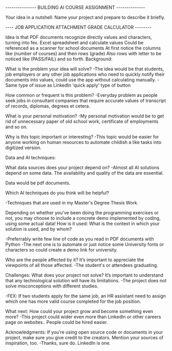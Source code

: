 --------------- BUILDING AI COURSE ASSIGNMENT --------------

Your idea in a nutshell: Name your project and prepare to describe it briefly.

---- JOB APPLICATION ATTACHMENT GRADE CALCULATOR --------

Idea is that PDF documents recognize directly values and characters, turning into fex. Excel spreadsheet and calculate values
Could be referenced as a scanner for school documents
At first notice the columns like (number of courses) and then rows (grade)
Also rows with letter to be noticed like (PASS/FAIL) and so forth.
Background:

What is the problem your idea will solve? -The idea would be that students, job employers or any other job applications who need to quickly notify their documents into values, could use the app without calculating manually. -Same type of issue as LinkedIn 'quick apply' type of button

How common or frequent is this problem? -Everyday problem as people seek jobs in consultant companies that require accurate values of transcript of records, diplomas, degrees et cetera.

What is your personal motivation? -My personal motivation would be to get rid of unnecessary paper of old school work, certificate of employments and so on.

Why is this topic important or interesting? -This topic would be easier for anyone working on human resources to automate childish a like tasks into digitized version.

Data and AI techniques:

What data sources does your project depend on? -Almost all AI solutions depend on some data. The availability and quality of the data are essential.

Data would be pdf documents.

Which AI techniques do you think will be helpful?

-Techniques that are used in my Master's Degree Thesis Work.

Depending on whether you've been doing the programming exercises or not, you may choose to include a concrete demo implemented by coding, using some actual data! How is it used: What is the context in which your solution is used, and by whom?

-Preferrably write few line of code as you read in PDF documents with Python -The next one is to automate or just notice some University fonts or characters so could create a demo link for university.

Who are the people affected by it? It’s important to appreciate the viewpoints of all those affected. -The student's or attendees graduating.

Challenges: What does your project not solve? It’s important to understand that any technological solution will have its limitations. -The project does not solve misconceptions with different studies.

-FEX: If two students apply for the same job, an HR assistant need to assign which one has more valid course completed for the job position.

What next: How could your project grow and become something even more? -This project could wider even more than LinkedIn or other careers page on websites.. People could be hired easier.

Acknowledgments: If you’re using open source code or documents in your project, make sure you give credit to the creators. Mention your sources of inspiration, too. -Thanks, sure do. LinkedIn is one.
